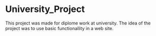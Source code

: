 # University_Project
This project was made for diplome work at university.
The idea of the project was to use basic functionallity in a web site.

